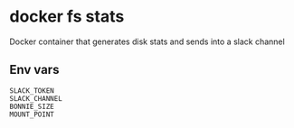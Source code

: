 # docker fs stats

Docker container that generates disk stats and sends into a slack channel

## Env vars

```
SLACK_TOKEN
SLACK_CHANNEL
BONNIE_SIZE
MOUNT_POINT
```
